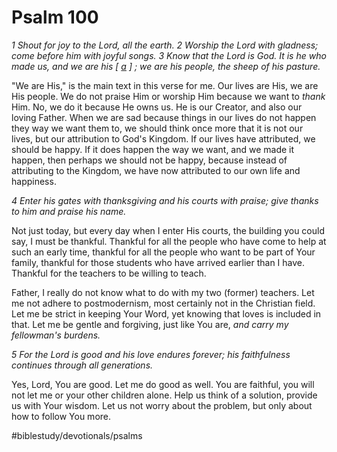 # Psalm 100
*1 Shout for joy to the Lord, all the earth.*
*2 Worship the Lord with gladness;*
*come before him with joyful songs.*
*3 Know that the Lord is God.*
*It is he who made us, and we are his* *[* *[a](https://www.biblegateway.com/passage/?search=psalm+100&amp;version=NIV#fen-NIV-15512a)* *]* *;*
*we are his people, the sheep of his pasture.*

"We are His," is the main text in this verse for me. Our lives are His, we are His people.
We do not praise Him or worship Him because we want to *thank* Him. No, we do it because He owns us. He is our Creator, and also our loving Father.
When we are sad because things in our lives do not happen they way we want them to, we should think once more that it is not our lives, but our attribution to God's Kingdom. If our lives have attributed, we should be happy.
If it does happen the way we want, and we made it happen, then perhaps we should not be happy, because instead of attributing to the Kingdom, we have now attributed to our own life and happiness.

*4 Enter his gates with thanksgiving*
*and his courts with praise;*
*give thanks to him and praise his name.*

Not just today, but every day when I enter His courts, the building you could say, I must be thankful.
Thankful for all the people who have come to help at such an early time, thankful for all the people who want to be part of Your family, thankful for those students who have arrived earlier than I have.
Thankful for the teachers to be willing to teach.

Father, I really do not know what to do with my two (former) teachers. Let me not adhere to postmodernism, most certainly not in the Christian field. Let me be strict in keeping Your Word, yet knowing that loves is included in that. Let me be gentle and forgiving, just like You are, *and carry my fellowman's burdens.*

*5 For the Lord is good and his love endures forever;*
*his faithfulness continues through all generations.*

Yes, Lord, You are good. Let me do good as well. You are faithful, you will not let me or your other children alone.
Help us think of a solution, provide us with Your wisdom. Let us not worry about the problem, but only about how to follow You more.

#biblestudy/devotionals/psalms